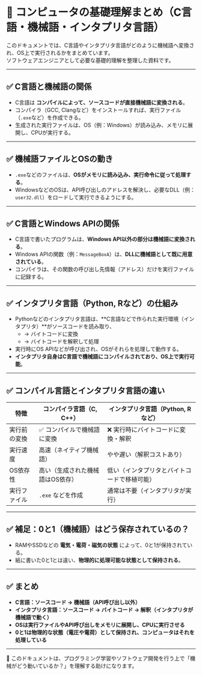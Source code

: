 # 🧠 コンピュータの基礎理解まとめ（C言語・機械語・インタプリタ言語）

このドキュメントでは、C言語やインタプリタ言語がどのように機械語へ変換され、OS上で実行されるかをまとめています。  
ソフトウェアエンジニアとして必要な基礎的理解を整理した資料です。

---

## ✅ C言語と機械語の関係

- C言語は **コンパイルによって、ソースコードが直接機械語に変換される**。
- コンパイラ（GCC, Clangなど）をインストールすれば、実行ファイル（`.exe`など）を作成できる。
- 生成された実行ファイルは、OS（例：Windows）が読み込み、メモリに展開し、CPUが実行する。

---

## ✅ 機械語ファイルとOSの動き

- `.exe`などのファイルは、**OSがメモリに読み込み、実行命令に従って処理する**。
- WindowsなどのOSは、API呼び出しのアドレスを解決し、必要なDLL（例：`user32.dll`）をロードして実行できるようにする。

---

## ✅ C言語とWindows APIの関係

- C言語で書いたプログラムは、**Windows API以外の部分は機械語に変換される**。
- Windows APIの関数（例：`MessageBoxA`）は、**DLLに機械語として既に用意されている**。
- コンパイラは、その関数の呼び出し先情報（アドレス）だけを実行ファイルに記録する。

---

## ✅ インタプリタ言語（Python, Rなど）の仕組み

- Pythonなどのインタプリタ言語は、**C言語などで作られた実行環境（インタプリタ）**がソースコードを読み取り、
  - → バイトコードに変換
  - → バイトコードを解釈して処理
- 実行時にOS APIなどが呼び出され、OSがそれらを処理して動作する。
- **インタプリタ自身はC言語で機械語にコンパイルされており、OS上で実行可能**。

---

## ✅ コンパイル言語とインタプリタ言語の違い

| 特徴                        | コンパイラ言語（C, C++）                 | インタプリタ言語（Python, Rなど）          |
|-----------------------------|-------------------------------------------|---------------------------------------------|
| 実行前の変換                | ✅ コンパイルで機械語に変換               | ❌ 実行時にバイトコードに変換・解釈         |
| 実行速度                    | 高速（ネイティブ機械語）                 | やや遅い（解釈コストあり）                   |
| OS依存性                    | 高い（生成された機械語はOS依存）         | 低い（インタプリタとバイトコードで移植可能） |
| 実行ファイル                | `.exe` などを作成                         | 通常は不要（インタプリタが実行）             |

---

## ✅ 補足：0と1（機械語）はどう保存されているの？

- RAMやSSDなどの **電気・電荷・磁気の状態** によって、0と1が保持されている。
- 紙に書いた0と1とは違い、**物理的に処理可能な状態として保持される**。

---

## ✅ まとめ

- **C言語：ソースコード → 機械語（API呼び出し以外）**
- **インタプリタ言語：ソースコード → バイトコード → 解釈（インタプリタが機械語で動く）**
- **OSは実行ファイルやAPI呼び出しをメモリに展開し、CPUに実行させる**
- **0と1は物理的な状態（電圧や電荷）として保持され、コンピュータはそれを処理している**

---

📝 このドキュメントは、プログラミング学習やソフトウェア開発を行う上で「機械がどう動いているか？」を理解する助けになります。
